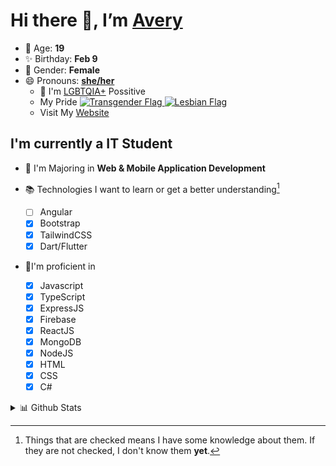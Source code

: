 # Hi there 👋, I’m [Avery][website]

- 🌸 Age: **19**
- ✨ Birthday: **Feb 9**
- 🎨 Gender: **Female**
- 😄 Pronouns: **[she/her][pronounspage]**
  - 🌈 I'm [LGBTQIA+][lgbt-foundation] Possitive
  - <div class="Flags">
      <span>My Pride</span>
      <a href="https://en.pronouns.page/dictionary/terminology#transgender">
        <img src="https://pronouns.page/flags/Transgender.png" alt="Transgender Flag" height="15px"/>
      </a>
      <a href="https://en.pronouns.page/dictionary/terminology#lesbian">
      <img src="https://pronouns.page/flags/Lesbian.png" alt="Lesbian Flag" height="15px"/>
      </a>
    </div>
  - Visit My [Website][website]

## I'm currently a IT Student

- 📌 I'm Majoring in **Web & Mobile Application Development**
- 📚 Technologies I want to learn or get a better understanding[^1]

  - [ ] Angular
  - [x] Bootstrap
  - [x] TailwindCSS
  - [x] Dart/Flutter

- 🎉I'm proficient in

  - [x] Javascript
  - [x] TypeScript
  - [x] ExpressJS
  - [x] Firebase
  - [x] ReactJS
  - [x] MongoDB
  - [x] NodeJS
  - [x] HTML
  - [x] CSS
  - [x] C#

<details>
  <summary>
    📊 Github Stats
  </summary>

<!--START_SECTION:waka-->
![Code Time](http://img.shields.io/badge/Code%20Time-586%20hrs%2013%20mins-blue)

![Profile Views](http://img.shields.io/badge/Profile%20Views-0-blue)

**🐱 My GitHub Data** 

> 🏆 13 Contributions in the Year 2023
 > 
> 📦 129.7 kB Used in GitHub's Storage 
 > 
> 💼 Opted to Hire
 > 
> 📜 21 Public Repositories 
 > 
> 🔑 29 Private Repositories  
 > 
**I'm an Early 🐤** 

```text
🌞 Morning    50 commits     ██░░░░░░░░░░░░░░░░░░░░░░░   11.31% 
🌆 Daytime    178 commits    ██████████░░░░░░░░░░░░░░░   40.27% 
🌃 Evening    166 commits    █████████░░░░░░░░░░░░░░░░   37.56% 
🌙 Night      48 commits     ██░░░░░░░░░░░░░░░░░░░░░░░   10.86%

```
📅 **I'm Most Productive on Thursday** 

```text
Monday       65 commits     ███░░░░░░░░░░░░░░░░░░░░░░   14.71% 
Tuesday      59 commits     ███░░░░░░░░░░░░░░░░░░░░░░   13.35% 
Wednesday    56 commits     ███░░░░░░░░░░░░░░░░░░░░░░   12.67% 
Thursday     100 commits    █████░░░░░░░░░░░░░░░░░░░░   22.62% 
Friday       78 commits     ████░░░░░░░░░░░░░░░░░░░░░   17.65% 
Saturday     44 commits     ██░░░░░░░░░░░░░░░░░░░░░░░   9.95% 
Sunday       40 commits     ██░░░░░░░░░░░░░░░░░░░░░░░   9.05%

```


📊 **This Week I Spent My Time On** 

```text
⌚︎ Time Zone: America/Halifax

💬 Programming Languages: 
TypeScript               19 mins             ███████░░░░░░░░░░░░░░░░░░   28.64% 
JavaScript               15 mins             ██████░░░░░░░░░░░░░░░░░░░   23.71% 
SCSS                     14 mins             █████░░░░░░░░░░░░░░░░░░░░   21.1% 
Docker                   13 mins             █████░░░░░░░░░░░░░░░░░░░░   20.41% 
JSON                     2 mins              █░░░░░░░░░░░░░░░░░░░░░░░░   4.06%

🔥 Editors: 
VS Code                  1 hr 7 mins         █████████████████████████   100.0%

🐱‍💻 Projects: 
jord                     53 mins             ████████████████████░░░░░   79.59% 
docker_testing           13 mins             █████░░░░░░░░░░░░░░░░░░░░   20.41%

💻 Operating System: 
Windows                  1 hr 7 mins         █████████████████████████   100.0%

```

**I Mostly Code in JavaScript** 

```text
JavaScript               22 repos            ████████░░░░░░░░░░░░░░░░░   33.85% 
TypeScript               10 repos            ███░░░░░░░░░░░░░░░░░░░░░░   15.38% 
Java                     9 repos             ███░░░░░░░░░░░░░░░░░░░░░░   13.85% 
C#                       7 repos             ██░░░░░░░░░░░░░░░░░░░░░░░   10.77% 
HTML                     4 repos             █░░░░░░░░░░░░░░░░░░░░░░░░   6.15%

```


**Timeline**

![Chart not found](https://raw.githubusercontent.com/Avery-Rose/Avery-Rose/main/charts/bar_graph.png) 


 Last Updated on 27/01/2023 18:40:22 UTC
<!--END_SECTION:waka-->

</details>

[^1]:
    Things that are checked means I have some knowledge about them.
    If they are not checked, I don't know them **yet**.

[//]: <> (Links)

[wakatime-profile]: https://wakatime.com/@Averyyyyyyyy
[pronouns-definitions]: https://en.pronouns.page/she/her
[pronounspage]: https://pronouns.page/@cattgirlava
[lgbt-foundation]: https://lgbt.foundation/
[website]: https://avarose.dev/
[alexandres-badge-repo]: https://github.com/alexandresanlim/Badges4-README.md-Profile
